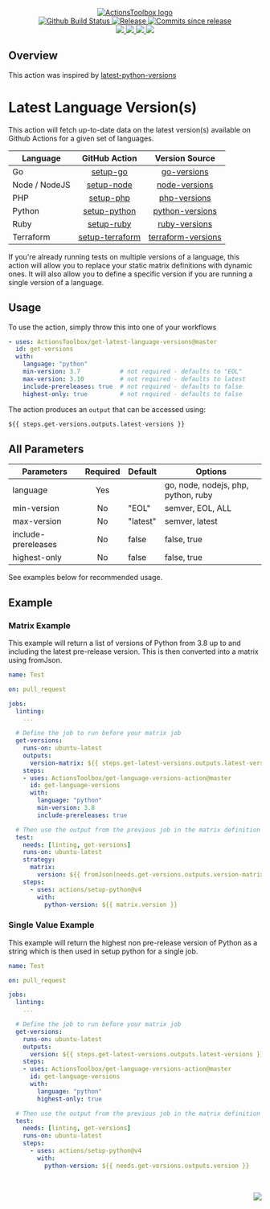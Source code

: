 <p align="center">
    <a href="https://github.com/ActionsToolbox/">
        <img src="https://cdn.wolfsoftware.com/assets/images/github/organisations/actionstoolbox/black-and-white-circle-256.png" alt="ActionsToolbox logo" />
    </a>
    <br />
    <a href="https://github.com/ActionsToolbox/get-language-versions-action/actions/workflows/cicd-pipeline.yml">
        <img src="https://img.shields.io/github/actions/workflow/status/ActionsToolbox/get-language-versions-action/cicd-pipeline.yml?branch=master&label=CICD%20pipeline&style=for-the-badge" alt="Github Build Status" />
    </a>
    <a href="https://github.com/ActionsToolbox/get-language-versions-action/releases/latest">
        <img src="https://img.shields.io/github/v/release/ActionsToolbox/get-language-versions-action?color=blue&label=Latest%20Release&style=for-the-badge" alt="Release">
    </a>
    <a href="https://github.com/ActionsToolbox/get-language-versions-action/releases/latest">
        <img src="https://img.shields.io/github/commits-since/ActionsToolbox/get-language-versions-action/latest.svg?color=blue&style=for-the-badge" alt="Commits since release">
    </a>
    <br />
    <a href="https://github.com/ActionsToolbox/get-language-versions-action/blob/master/.github/CODE_OF_CONDUCT.md">
        <img src="https://img.shields.io/badge/Code%20of%20Conduct-blue?style=for-the-badge" />
    </a>
    <a href="https://github.com/ActionsToolbox/get-language-versions-action/blob/master/.github/CONTRIBUTING.md">
        <img src="https://img.shields.io/badge/Contributing-blue?style=for-the-badge" />
    </a>
    <a href="https://github.com/ActionsToolbox/get-language-versions-action/blob/master/.github/SECURITY.md">
        <img src="https://img.shields.io/badge/Report%20Security%20Concern-blue?style=for-the-badge" />
    </a>
    <a href="https://github.com/ActionsToolbox/get-language-versions-action/issues">
        <img src="https://img.shields.io/badge/Get%20Support-blue?style=for-the-badge" />
    </a>
</p>

## Overview

This action was inspired by [latest-python-versions](https://github.com/snok/latest-python-versions)

# Latest Language Version(s)

This action will fetch up-to-date data on the latest version(s) available on Github Actions for a given set of languages.

| Language      | GitHub Action                                                   | Version Source                                                                                           |
| ------------- |:---------------------------------------------------------------:|:--------------------------------------------------------------------------------------------------------:|
| Go            | [setup-go](https://github.com/actions/setup-go)                 | [go-versions](https://raw.githubusercontent.com/actions/go-versions/main/versions-manifest.json)         |
| Node / NodeJS | [setup-node](https://github.com/actions/setup-node)             | [node-versions](https://raw.githubusercontent.com/actions/node-versions/main/versions-manifest.json)     |
| PHP           | [setup-php](https://github.com/shivammathur/setup-php)          | [php-versions](https://phpreleases.com/api/releases/)                                                    |
| Python        | [setup-python](https://github.com/actions/setup-python)         | [python-versions](https://raw.githubusercontent.com/actions/python-versions/main/versions-manifest.json) |
| Ruby          | [setup-ruby](https://github.com/ruby/setup-ruby)                | [ruby-versions](https://raw.githubusercontent.com/ruby/setup-ruby/master/ruby-builder-versions.json)     |
| Terraform     | [setup-terraform](https://github.com/hashicorp/setup-terraform) | [terraform-versions](https://releases.hashicorp.com/terraform/)                                          |

If you're already running tests on multiple versions of a language, this action will allow you to replace your static
matrix definitions with dynamic ones. It will also allow you to define a specific version if you are running a single version of a language.

## Usage

To use the action, simply throw this into one of your workflows

```yaml
- uses: ActionsToolbox/get-latest-language-versions@master
  id: get-versions
  with:
    language: "python"
    min-version: 3.7           # not required - defaults to "EOL"
    max-version: 3.10          # not required - defaults to latest
    include-prereleases: true  # not required - defaults to false
    highest-only: true         # not required - defaults to false
```

The action produces an `output` that can be accessed using:

```python
${{ steps.get-versions.outputs.latest-versions }}
```

## All Parameters

| Parameters          | Required | Default  | Options                             |
| ------------------- |:--------:| -------- | ----------------------------------- |
| language            | Yes      |          | go, node, nodejs, php, python, ruby |
| min-version         | No       | "EOL"    | semver, EOL, ALL                    |
| max-version         | No       | "latest" | semver, latest                      |
| include-prereleases | No       | false    | false, true                         |
| highest-only        | No       | false    | false, true                         |

See examples below for recommended usage.

## Example

### Matrix Example

This example will return a list of versions of Python from 3.8 up to and including the latest pre-release version. This is then converted into a matrix using fromJson.

```yaml
name: Test

on: pull_request

jobs:
  linting:
    ...

  # Define the job to run before your matrix job
  get-versions:
    runs-on: ubuntu-latest
    outputs:
      version-matrix: ${{ steps.get-latest-versions.outputs.latest-versions }}
    steps:
    - uses: ActionsToolbox/get-language-versions-action@master
      id: get-language-versions
      with:
        language: "python"
        min-version: 3.8
        include-prereleases: true

  # Then use the output from the previous job in the matrix definition
  test:
    needs: [linting, get-versions]
    runs-on: ubuntu-latest
    strategy:
      matrix:
        version: ${{ fromJson(needs.get-versions.outputs.version-matrix) }}
    steps:
      - uses: actions/setup-python@v4
        with:
          python-version: ${{ matrix.version }}
```

### Single Value Example

This example will return the highest non pre-release version of Python as a string which is then used in setup python for a single job.

```yaml
name: Test

on: pull_request

jobs:
  linting:
    ...

  # Define the job to run before your matrix job
  get-versions:
    runs-on: ubuntu-latest
    outputs:
      version: ${{ steps.get-latest-versions.outputs.latest-versions }}
    steps:
    - uses: ActionsToolbox/get-language-versions-action@master
      id: get-language-versions
      with:
        language: "python"
        highest-only: true

  # Then use the output from the previous job in the matrix definition
  test:
    needs: [linting, get-versions]
    runs-on: ubuntu-latest
    steps:
      - uses: actions/setup-python@v4
        with:
          python-version: ${{ needs.get-versions.outputs.version }}
```


<br />
<p align="right"><a href="https://wolfsoftware.com/"><img src="https://img.shields.io/badge/Created%20by%20Wolf%20Software-blue?style=for-the-badge" /></a></p>
